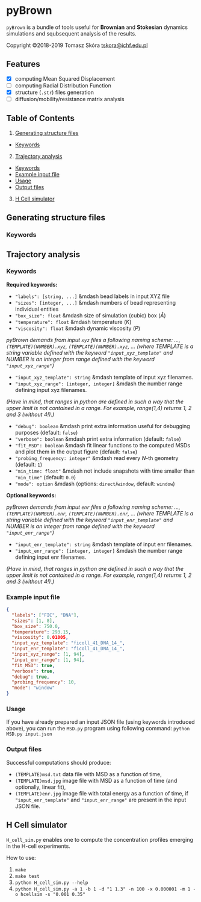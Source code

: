 # pyBrown

`pyBrown` is a bundle of tools useful for **Brownian** and **Stokesian** dynamics
simulations and squbsequent analysis of the results.

Copyright ©2018-2019 Tomasz Skóra [tskora@ichf.edu.pl](mailto:tskora@ichf.edu.pl)

## Features

- [x] computing Mean Squared Displacement
- [ ] computing Radial Distribution Function
- [x] structure (`.str`) files generation
- [ ] diffusion/mobility/resistance matrix analysis

## Table of Contents

1. [Generating structure files](#strs)
* [Keywords](#strs.keywords)
2. [Trajectory analysis](#traj)
* [Keywords](#traj.keywords)
* [Example input file](#traj.example)
* [Usage](#traj.usage)
* [Output files](#traj.output)
3. [H Cell simulator](#hcells)

<a name="strs"></a>
## Generating structure files
<a name="strs.keywords"></a>
### Keywords

<a name="traj"></a>
## Trajectory analysis
<a name="traj.keywords"></a>
### Keywords
**Required keywords:**

* `"labels": [string, ...]` &mdash bead labels in input XYZ file
* `"sizes": [integer, ...]` &mdash numbers of bead representing individual entities
* `"box_size": float` &mdash size of simulation (cubic) box (*Å*)
* `"temperature": float` &mdash temperature (*K*)
* `"viscosity": float` &mdash dynamic viscosity (*P*)

*pyBrown demands from input `xyz` files a following naming scheme:
..., `(TEMPLATE)(NUMBER).xyz`, `(TEMPLATE)(NUMBER).xyz`, ...
(where TEMPLATE is a string variable defined with the keyword `"input_xyz_template"` and NUMBER is an integer from range defined with the keyword `"input_xyz_range"`)*

* `"input_xyz_template": string` &mdash template of input xyz filenames.
* `"input_xyz_range": [integer, integer]` &mdash the number range defining input xyz filenames.

*(Have in mind, that ranges in python are defined in such a way that the upper limit is not contained in a range. For example, range(1,4) returns 1, 2 and 3 (without 4!).)*

* `"debug": boolean` &mdash print extra information useful for debugging purposes (default: `false`)
* `"verbose": boolean` &mdash print extra information (default: `false`)
* `"fit_MSD": boolean` &mdash fit linear functions to the computed MSDs and plot them in the output figure (default: `false`)
* `"probing_frequency: integer"` &mdash read every *N*-th geometry (default: `1`)
* `"min_time: float"` &mdash not include snapshots with time smaller than `"min_time"` (default: `0.0`)
* `"mode": option` &mdash (options: `direct`/`window`, default: `window`)

**Optional keywords:**

*pyBrown demands from input `enr` files a following naming scheme:
..., `(TEMPLATE)(NUMBER).enr`, `(TEMPLATE)(NUMBER).enr`, ...
(where TEMPLATE is a string variable defined with the keyword `"input_enr_template"` and NUMBER is an integer from range defined with the keyword `"input_enr_range"`)*

* `"input_enr_template": string` &mdash template of input enr filenames.
* `"input_enr_range": [integer, integer]` &mdash the number range defining input enr filenames.

*(Have in mind, that ranges in python are defined in such a way that the upper limit is not contained in a range. For example, range(1,4) returns 1, 2 and 3 (without 4!).)*

<a name="traj.example"></a>
### Example input file

```json
{
  "labels": ["FIC", "DNA"],
  "sizes": [1, 8],
  "box_size": 750.0,
  "temperature": 293.15,
  "viscosity": 0.01005,
  "input_xyz_template": "ficoll_41_DNA_14_",
  "input_enr_template": "ficoll_41_DNA_14_",
  "input_xyz_range": [1, 94],
  "input_enr_range": [1, 94],
  "fit_MSD": true,
  "verbose": true,
  "debug": true,
  "probing_frequency": 10,
  "mode": "window"
}
```

<a name="traj.usage"></a>
### Usage
If you have already prepared an input JSON file (using keywords introduced above), you can run the `MSD.py` program using following command:
`python MSD.py input.json`

<a name="traj.output"></a>
### Output files

Successful computations should produce:
* `(TEMPLATE)msd.txt` data file with MSD as a function of time,
* `(TEMPLATE)msd.jpg` image file with MSD as a function of time (and optionally, linear fit),
* `(TEMPLATE)enr.jpg` image file with total energy as a function of time, if `"input_enr_template"` and `"input_enr_range"` are present in the input JSON file.

<a name="hcells"></a>
## H Cell simulator

`H_cell_sim.py` enables one to compute the concentration profiles emerging in the H-cell experiments.

How to use:

1. `make`
2. `make test`
3. `python H_cell_sim.py --help`
4. `python H_cell_sim.py -a 1 -b 1 -d "1 1.3" -n 100 -x 0.000001 -m 1 -o hcellsim -s "0.001 0.35"`

